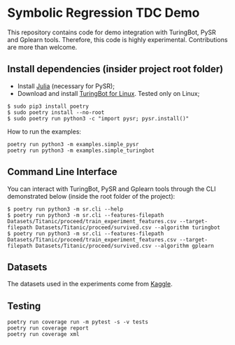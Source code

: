 # Symbolic Regression TDC Demo

This repository contains code for demo integration with TuringBot, PySR and Gplearn tools. Therefore, this code is highly experimental. Contributions are more than welcome.

## Install dependencies (insider project root folder)
- Install [Julia](https://www.digitalocean.com/community/tutorials/how-to-install-julia-programming-language-on-ubuntu-22-04) (necessary for PySR);
- Download and install [TuringBot for Linux](https://turingbotsoftware.com/download.html). Tested only on Linux;

```
$ sudo pip3 install poetry
$ sudo poetry install --no-root
$ sudo poetry run python3 -c "import pysr; pysr.install()"
```


How to run the examples:
```
poetry run python3 -m examples.simple_pysr
poetry run python3 -m examples.simple_turingbot
```

## Command Line Interface

You can interact with TuringBot, PySR and Gplearn tools through the CLI demonstrated below (inside the root folder of the project):
```
$ poetry run python3 -m sr.cli --help
$ poetry run python3 -m sr.cli --features-filepath Datasets/Titanic/proceed/train_experiment_features.csv --target-filepath Datasets/Titanic/proceed/survived.csv --algorithm turingbot
$ poetry run python3 -m sr.cli --features-filepath Datasets/Titanic/proceed/train_experiment_features.csv --target-filepath Datasets/Titanic/proceed/survived.csv --algorithm gplearn
```

## Datasets
The datasets used in the experiments come from [Kaggle](https://www.kaggle.com/competitions/titanic/data).


## Testing
```
poetry run coverage run -m pytest -s -v tests
poetry run coverage report
poetry run coverage xml
```